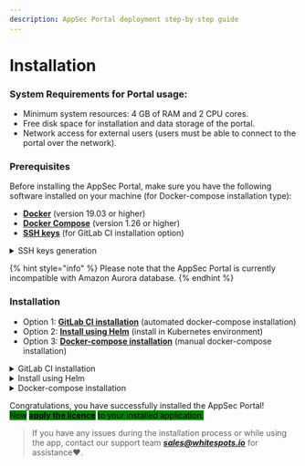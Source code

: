 ```yaml
---
description: AppSec Portal deployment step-by-step guide
---
```


# Installation

### System Requirements for Portal usage:

* Minimum system resources: 4 GB of RAM and 2 CPU cores.
* Free disk space for installation and data storage of the portal.
* Network access for external users (users must be able to connect to the portal over the network).

### Prerequisites

Before installing the AppSec Portal, make sure you have the following software installed on your machine (for Docker-compose installation type):

* [**Docker**](https://docs.docker.com/get-docker/) (version 19.03 or higher)
* [**Docker Compose**](https://docs.docker.com/compose/install/) (version 1.26 or higher)
* [**SSH keys**](installation.md#ssh-keys) (for GitLab CI installation option)

<details>

<summary>SSH keys generation</summary>

To securely connect to the Linux server, you will need to set up SSH keys.

If you don't have SSH keys already, you can generate them using the following command in your server terminal:

```bash
ssh-keygen 
```

:warning: When copying keys, make sure you copy **without spaces**.

#### Set SSH key to your Server

After generating the SSH keys, you need to copy the **public SSH key** to the Linux server. Use this command to copy the public key:

```bash
ssh-copy-id <username>@<server-ip-address>
```

Replace `<username>` with your Linux server account username, and `<server-ip-address>` with the IP address of the Linux server. You will be prompted to enter your password for authentication.

Open the file on your local machine where the **private SSH key** is stored. The private key is typically saved with a `.pem` or `.ssh` file extension.

Select and copy the contents of the private key file. Ensure you copy the key with the correct permissions and line breaks intact.

</details>

{% hint style="info" %}
Please note that the AppSec Portal is currently incompatible with Amazon Aurora database.
{% endhint %}

### Installation

* Option 1: [**GitLab CI installation**](installation.md#gitlab-ci-installation) (automated docker-compose installation)
* Option 2: [**Install using Helm**](installation.md#install-using-helm) (install in Kubernetes environment)
* Option 3: [**Docker-compose installation**](installation.md#docker-compose-installation) (manual docker-compose installation)

<details>

<summary>GitLab CI installation</summary>

**Step 1:**  Fork the [AppSec Portal repository](https://gitlab.com/whitespots-public/appsec-portal.git). \
This will create a copy of the repository under your account, which you can then modify and configure as needed

**Step 2:** Set the public SSH key [on the host](installation.md#set-ssh-key-to-your-server) where the portal will be deployed. \
Add an SSH key to your [GitLab account](https://docs.gitlab.com/ee/user/ssh.html#add-an-ssh-key-to-your-gitlab-account) \
This key will be used to establish a secure connection between the host and the repository

**Step 3:** [Configure Environment Variables](https://docs.gitlab.com/ee/ci/variables/) for a forked project in GitLab CI/CD settings

* **mandatory** environment variables that **must** be specified \
  (In the CI/CD settings, you need to set the following environment variables for these keys):

<mark style="color:blue;">SEC\_PORTAL\_HOST:</mark> Specify the host where the portal will be deployed                            <mark style="color:blue;">SSH\_KEY\_PRIVATE:</mark> Set the private SSH key within the forked repository. \
This key will be used for authentication during the installation process

* **optional** environment variables. \
  You can choose to **accept** the **default** values provided for demonstration purposes **or specified** it if necessary:

```bash
IMAGE_VERSION=latest
DB_NAME=db_name
DB_USER=db_user
DB_PASS=db_pass
DB_HOST=db_host
DB_PORT=5432
GUNICORN_WORKERS=4
GUNICORN_THREADS=4
IMPORTER_GUNICORN_WORKERS=1
IMPORTER_GUNICORN_THREADS=1
RABBITMQ_DEFAULT_USER=admin
RABBITMQ_DEFAULT_PASS=mypass
AMQP_HOST_STRING=amqp://admin:mypass@rabbitmq:5672/
DOMAIN=http://localhost
COOKIES_SECURE=False (True if you use https)

```

The <mark style="color:blue;">IMAGE\_VERSION</mark> The script will autonomously determine the most recent version

For optimal performance (tested on 1 million findings), it is recommended to specify the following environment values: <mark style="color:blue;">GUNICORN\_WORKERS</mark> = **4** and <mark style="color:blue;">GUNICORN\_THREADS</mark>= **4**\
\
To configure the import worker and import threads, the following is necessary: \
<mark style="color:blue;">IMPORTER\_GUNICORN\_WORKERS</mark> determines the number of workers for processing import tasks. It is recommended to set a value that takes into account the volume and intensity of import tasks. \
<mark style="color:blue;">IMPORTER\_GUNICORN\_THREADS</mark> defines the number of threads within each import worker. This affects the parallel processing of tasks within the worker.&#x20;

<mark style="color:blue;">DB\_NAME</mark>, <mark style="color:blue;">DB\_USER</mark>, <mark style="color:blue;">DB\_PASS</mark>, <mark style="color:blue;">DB\_HOST</mark>, <mark style="color:blue;">DB\_PORT</mark> variables are required for database configuration

If the message broker is hosted on a third-party server, only the <mark style="color:blue;">AMQP\_HOST\_STRING</mark> must be specified. However, if the container is raised locally, all three variables, including <mark style="color:blue;">RABBITMQ\_DEFAULT\_USER</mark> and <mark style="color:blue;">RABBITMQ\_DEFAULT\_PASS</mark> need to be specified. \
The username and password in the RABBITMQ\_DEFAULT\_PASS and RABBITMQ\_DEFAULT\_USER variables **must be the same** as in AMQP\_HOST\_STRING.

The <mark style="color:blue;">COOKIES\_SECURE</mark> variable determines the cookie security flag. It should be set to <mark style="color:purple;">`True`</mark> if HTTPS is used.

**Step 4:** Run pipeline

**Step 5:** Click on **install** section

<img src="../../.gitbook/assets/pipeline (1).png" alt="" data-size="original">

The GitLab CI script provided in the forked repository will handle the installation process

This script will raise the portal and generate a user with administrator privileges **using the default login and password credentials** _**"admin/admin"**_

Please note that after the initial installation, it is **necessary to reset the password** for the administrator user via the Django admin panel:  follow the `<your-domain>.com/admin` URL and sign in using the superuser credentials, then select "**Users**" in the left panel. You can add users from there

**Next step:** [Start your AppSec Portal and apply the licence](get-started-with-the-appsec-portal/)

</details>

<details>

<summary>Install using Helm</summary>

Before using Helm, make sure that Helm is installed on your computer and that your Kubernetes cluster is configured to work with Helm

**Step 1:** Clone the repository

Clone the Appsec portal repository to your server:

```
git clone https://gitlab.com/whitespots-public/appsec-portal.git appsec-portal
```

**Step 2:** Navigate to the root directory

Navigate to the directory where the Appsec-portal files were cloned, the helm directory:

```
cd appsec-portal/AppsecPortal-HelmChart  
```

**Step 3**: Set environment variables

in the **values.yaml** file, change the default environment variables in some sections to meet your requirements :

* <mark style="background-color:blue;">In the</mark> <mark style="background-color:blue;"></mark><mark style="background-color:blue;">**deploymentSpec**</mark> <mark style="background-color:blue;"></mark><mark style="background-color:blue;">section:</mark>

```bash
release: release_v24.06.1 
```

* <mark style="background-color:blue;">In the</mark> <mark style="background-color:blue;"></mark><mark style="background-color:blue;">**ingresses**</mark> <mark style="background-color:blue;"></mark><mark style="background-color:blue;">section:</mark>

```bash
- name: ingress-webhook
  path: /api/v1/jira-helper/jira-event/<your-webhook>/
```

Replace _your-webhook_ in path variable '/api/v1/jira-helper/jira-event/your-webhook/' with the unique identifier (token) associated with the specific webhook event, for example, e2b7e8be-1c77-4969-9105-58e91bd311cc.

* <mark style="background-color:blue;">In the</mark> <mark style="background-color:blue;"></mark><mark style="background-color:blue;">**configMap**</mark> <mark style="background-color:blue;"></mark><mark style="background-color:blue;">section:</mark>

```bash
COOKIES_SECURE: "True"  
DB_HOST: "postgres"     
DB_PORT: "5432"         
DB_NAME: "postgres"       
DB_USER: "postgres"      
DEBUG: "True"           
DOMAIN: http://localhost  
RABBITMQ_DEFAULT_USER: admin 
```

* <mark style="color:blue;">`COOKIES_SECURE`</mark>: variable determines the cookie security flag. It should be set to `True` if HTTPS is used.
* <mark style="color:blue;">`DB_NAME`</mark>, <mark style="color:blue;">`DB_USER`</mark>, <mark style="color:blue;">`DB_HOST`</mark>, <mark style="color:blue;">`DB_PORT`</mark> and <mark style="color:blue;">`DB_PASS`</mark> specify the variables needed to configure the database, or use the defaults.
* The <mark style="color:blue;">`DOMAIN`</mark> specify the domain where the Appsec-portal will be accessible.
* if the container is raised locally <mark style="color:blue;">`RABBITMQ_DEFAULT_USER`</mark> need to be specified

<!---->

* <mark style="background-color:blue;">In the</mark> <mark style="background-color:blue;"></mark><mark style="background-color:blue;">**secrets**</mark> <mark style="background-color:blue;"></mark><mark style="background-color:blue;">section:</mark>

```bash
AMQP_HOST_STRING: "amqp://admin:mypass@rabbitmq:5672/"
DB_PASS: "postgres"
JWT_PRIVATE_KEY: <your key>
JWT_PUBLIC_KEY: <your key>
SECRET_KEY: <your key>
RABBITMQ_DEFAULT_PASS: "mypass"
```

* If the message broker is hosted on a third-party server, only the <mark style="color:blue;">`AMQP_HOST_STRING`</mark> must be specified. However, if the container is raised locally, all three variables, including <mark style="color:blue;">`RABBITMQ_DEFAULT_USER`</mark> and <mark style="color:blue;">`RABBITMQ_DEFAULT_PASS`</mark> need to be specified
* The <mark style="color:blue;">`JWT_PRIVATE_KEY`</mark> and <mark style="color:blue;">`JWT_PUBLIC_KEY`</mark> variables are RSA key pair used to sign JWT keys
* <mark style="color:blue;">`SECRET_KEY`</mark>: variable is used to generate hashes in Django

<!---->

* <mark style="background-color:blue;">In the</mark> <mark style="background-color:blue;"></mark><mark style="background-color:blue;">**db**</mark> <mark style="background-color:blue;"></mark><mark style="background-color:blue;">section:</mark>

It is **recommended** to use an **external database**. For this purpose it is enough only to specify the value `true` for the variable <mark style="color:blue;">`external_db`</mark>, other variables in this section do not need to be specified

But if you use a database inside the cluster, configure variables for it

```bash
external_db: false 
name: postgres
storageClassName: local-storage
node: minikube
path: /mnt/local-storage
mountPath: /mnt
claimName: postgres-pv-claim
```

<mark style="color:blue;">`external_db`</mark>: `false`\
<mark style="color:blue;">`name`</mark>: database name\
<mark style="color:blue;">`storageClassName`</mark>: storage class name for the database\
<mark style="color:blue;">`node`</mark>: the node in the cluster that will host the database\
<mark style="color:blue;">`path`</mark>:path to the database storage on the node\
<mark style="color:blue;">`mountPath`</mark>: the place inside the container where the database storage will be mounted\
<mark style="color:blue;">`claimName`</mark>: the name of the PersistentVolumeClaim that is used to request storage allocation

**Step 4:** To configure the ingress

To configure the ingress in your Helm chart, add the required annotations. We recommend including the following:

For **ingress-webhook**:

```bash
ingress.kubernetes.io/scheme: internet-facing
ingress.kubernetes.io/target-type: ip
```

For **ingress-hosts**:

```bash
ingress.kubernetes.io/scheme: internal
ingress.kubernetes.io/target-type: ip
```

For **ingress-import**:

```bash
ingress.kubernetes.io/scheme: internal
ingress.kubernetes.io/target-type: ip
```

**Step 5:** Install the application using Helm

Run the application by executing the following command:

```
helm install appsecportal <path-to-helm-directory>
```

replace _\<path-to-helm-directory>_ with the path to the directory that contains the Helm Chart for your application.

After the first run you will receive an **Access Token**.

<mark style="color:red;">Copy the value of the access token and add it in the</mark> <mark style="color:red;"></mark><mark style="color:red;">**values.yaml**</mark> <mark style="color:red;"></mark><mark style="color:red;">file in the</mark> <mark style="color:red;"></mark><mark style="color:red;">**secret section**</mark> <mark style="color:red;"></mark><mark style="color:red;">and</mark> <mark style="color:red;"></mark><mark style="color:red;">**restart scanner-worker**</mark> <mark style="color:red;"></mark><mark style="color:red;">pod</mark>

**Next step:** [Start your AppSec Portal and apply the licence](get-started-with-the-appsec-portal/)

</details>

<details>

<summary>Docker-compose installation</summary>

**Step 1:** Clone the repository

Clone the AppSec Portal repository to your server:

```bash
git clone https://gitlab.com/whitespots-public/appsec-portal.git appsec-portal
```

**Step 2:** Navigate to the root directory

Navigate to the root directory of the AppSec Portal project by executing the following command:

```bash
cd appsec-portal
```

**Step 3:** Set environment variables

In the root directory of the AppSec Portal project, execute the following command:

<pre class="language-bash"><code class="lang-bash"><strong>./set_vars.sh
</strong></code></pre>

The script prompts you for values for the following environment variables, including optional ones. You can also accept the default values for optional variables by pressing Enter:

<pre class="language-bash"><code class="lang-bash">DB_NAME{default=postgres}
DB_USER{default=postgres}
DB_PASS{default=postgres}
DB_HOST{default=postgres}
DB_PORT{default=5432}
<strong>RABBITMQ_DEFAULT_USER{default=admin}
</strong><strong>RABBITMQ_DEFAULT_PASS{default=mypass}
</strong><strong>AMQP_HOST_STRING{default=amqp://admin:mypass@rabbitmq:5672/}
</strong>COOKIES_SECURE{default=True}
<strong>DOMAIN=http://localhost
</strong>IMAGE_VERSION=latest

</code></pre>

* The <mark style="color:blue;">`IMAGE_VERSION`</mark> the <mark style="color:red;">required</mark> variable must be specified. Specify a [specific version](../release-notes.md), e.g. release\_v24.06.1 , or specify **latest** and the script will install the latest version.
* The <mark style="color:blue;">`DOMAIN`</mark>the <mark style="color:red;">required</mark> variable must be specified. Specify the domain where the AppSec Portal will be accessible
* <mark style="color:blue;">`DB_NAME`</mark>, <mark style="color:blue;">`DB_USER`</mark>, <mark style="color:blue;">`DB_PASS`</mark>, <mark style="color:blue;">`DB_HOST`</mark>, <mark style="color:blue;">`DB_PORT`</mark> <mark style="color:green;">optional variable</mark><mark style="color:blue;">.</mark> Specify the variables needed to configure the database, or use the defaults.
* If the message broker is hosted on a third-party server, only the <mark style="color:blue;">`AMQP_HOST_STRING`</mark> must be specified. However, if the container is raised locally, all three variables, including <mark style="color:blue;">`RABBITMQ_DEFAULT_USER`</mark> and <mark style="color:blue;">`RABBITMQ_DEFAULT_PASS`</mark> need to be specified\
  The username and password in the RABBITMQ\_DEFAULT\_PASS and RABBITMQ\_DEFAULT\_USER variables **must be the same** as in AMQP\_HOST\_STRING.
* The <mark style="color:blue;">`COOKIES_SECURE`</mark> variable determines the cookie security flag. It should be set to <mark style="color:purple;">`True`</mark> if HTTPS is used

The set\_vars.sh script creates the .env file with the configured environment variables and generates a pair of JWT keys, which are used to sign JWT keys and SECRET\_KEY is used to generate hashes in Django.

<mark style="background-color:red;">DO NOT run the ./set\_vars.sh command twice.</mark> \
If you need to change the value of a variable, do so in the .env file.

**Step 4:** Start the AppSec Portal

To start the AppSec Portal, run the following command:

```bash
sh run.sh
```

**Step 5:** Create a superuser account

To create an administrator account, execute the following command:

```bash
docker-compose exec back python3 manage.py createsuperuser --username admin
```

<img src="../../.gitbook/assets/setup.png" alt="" data-size="original">

This username and password will allow you to **log in to** the installed **Appsec Portal**

or

Create users using Django admin panel

In order to access admin settings, follow the `<your-domain>.com/admin` URL and sign in using the superuser credentials, then select **Users** in the left panel. You can add users from there. Don't forget to assign the necessary permissions to the users.

<img src="../../.gitbook/assets/django1.png" alt="" data-size="original">

<img src="../../.gitbook/assets/django 2.png" alt="" data-size="original">

**Next step:** [Start your AppSec Portal and apply the licence](get-started-with-the-appsec-portal/)

</details>

Congratulations, you have successfully installed the AppSec Portal! \
<mark style="background-color:green;">Now</mark> [<mark style="background-color:green;">**apply the licence**</mark>](get-started-with-the-appsec-portal/) <mark style="background-color:green;">to your installed application.</mark>

> If you have any issues during the installation process or while using the app, contact our support team _**sales@whitespots.io**_ for assistance:heart:.

